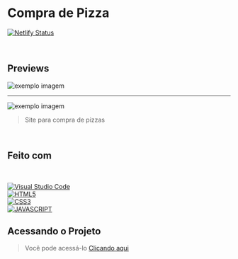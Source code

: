 # Compra de Pizza

[![Netlify Status](https://api.netlify.com/api/v1/badges/35547a46-687f-4907-899e-94ae4b75378b/deploy-status)](https://app.netlify.com/sites/compra-de-pizza/deploys)

<br>

## Previews

<img src="assets/preview1.gif" alt="exemplo imagem">
<hr>
<img src="assets/preview2.gif" alt="exemplo imagem">

<br>

> Site para compra de pizzas

<br>

## Feito com

<br>

[![Visual Studio Code](https://img.shields.io/badge/Visual_studio_code-0078D4?style=for-the-badge&logo=visual%20studio%20code&logoColor=white)](https://code.visualstudio.com/)<br>
[![HTML5](https://img.shields.io/badge/HTML5-E34F26?style=for-the-badge&logo=html5&logoColor=white)](https://developer.mozilla.org/pt-BR/docs/Web/HTML)<br>
[![CSS3](https://img.shields.io/badge/CSS3-1572B6?style=for-the-badge&logo=css3&logoColor=white)](https://developer.mozilla.org/pt-BR/docs/Web/CSS)<br>
[![JAVASCRIPT](https://img.shields.io/badge/JavaScript-F7DF1E?style=for-the-badge&logo=javascript&logoColor=black)](https://developer.mozilla.org/pt-BR/docs/Web/JavaScript)

## Acessando o Projeto

> Você pode acessá-lo [Clicando aqui](https://compra-de-pizza.netlify.app/)
